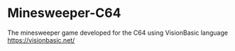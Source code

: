 # Minesweeper-C64
The minesweeper game developed for the C64 using VisionBasic language https://visionbasic.net/
